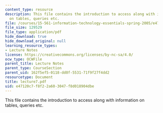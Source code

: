 ```yaml
---
content_type: resource
description: This file contains the introduction to access along with information
  on tables, queries etc.
file: /courses/15-561-information-technology-essentials-spring-2005/e47120c7f8f22a603047f8d018904dbe_lecture7.pdf
file_size: 129529
file_type: application/pdf
hide_download: true
hide_download_original: null
learning_resource_types:
- Lecture Notes
license: https://creativecommons.org/licenses/by-nc-sa/4.0/
ocw_type: OCWFile
parent_title: Lecture Notes
parent_type: CourseSection
parent_uid: 162f5ef5-0118-dd0f-5531-71f9f27f4dd2
resourcetype: Document
title: lecture7.pdf
uid: e47120c7-f8f2-2a60-3047-f8d018904dbe
---
```

This file contains the introduction to access along with information on tables, queries etc.